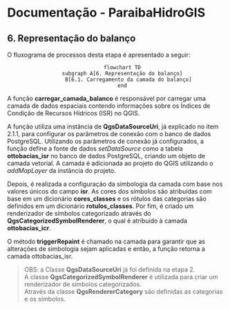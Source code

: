 # Documentação - ParaibaHidroGIS

## 6. Representação do balanço

O fluxograma de processos desta etapa é apresentado a seguir:

<center>

```mermaid
    flowchart TD
    subgraph A[6. Representação do balanço]
        B[6.1. Carregamento da camada do balanço]
    end
```
</center>

A função **carregar_camada_balanco** é responsável por carregar uma camada de dados espaciais contendo informações sobre os Índices de Condição de Recursos Hídricos (ISR) no QGIS. 

A função utiliza uma instância de **QgsDataSourceUri**, já explicado no item 2.1.1, para configurar os parâmetros de conexão com o banco de dados PostgreSQL. Utilizando os parâmetros de conexão já configurados, a função define a fonte de dados *setDataSource* como a tabela **ottobacias_isr** no banco de dados PostgreSQL, criando um objeto de camada vetorial. A camada é adicionada ao projeto do QGIS utilizando o *addMapLayer* da instância do projeto.

Depois, é realizada a configuração da simbologia da camada com base nos valores únicos do campo **isr**. As cores dos símbolos são atribuídas com base em um dicionário **cores_classes** e os rótulos das categorias são definidos em um dicionário **rotulos_classes**. Por fim, é criado um renderizador de símbolos categorizado através do **QgsCategorizedSymbolRenderer**, o qual é atribuído à camada **ottobacias_icr**. 

O método **triggerRepaint** é chamado na camada para garantir que as alterações de simbologia sejam aplicadas e então, a função retorna a camada ottobacias_isr.

> OBS: a Classe **QgsDataSourceUri** já foi definida na etapa 2.\
A classe **QgsCategorizedSymbolRenderer** é utilizada para criar um renderizador de símbolos categorizados.\
 Através da classe **QgsRendererCategory** são definidas as categorias e os símbolos.